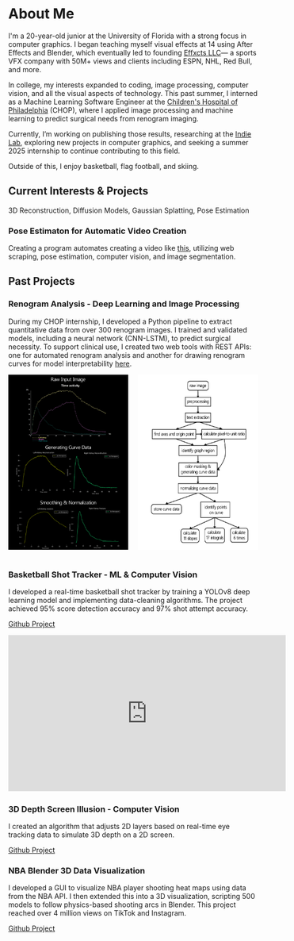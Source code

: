 # About Me

I'm a 20-year-old junior at the University of Florida with a strong focus in computer graphics. I began teaching myself visual effects at 14 using After Effects and Blender, which eventually led to founding <a href="https://www.effxcts.com" target="_blank">Effxcts LLC</a>— a sports VFX company with 50M+ views and clients including ESPN, NHL, Red Bull, and more.

In college, my interests expanded to coding, image processing, computer vision, and all the visual aspects of technology. This past summer, I interned as a Machine Learning Software Engineer at the <a href="https://www.chop.edu/" target="_blank">Children's Hospital of Philadelphia</a> (CHOP), where I applied image processing and machine learning to predict surgical needs from renogram imaging.

Currently, I’m working on publishing those results, researching at the <a href="https://www.cise.ufl.edu/~eragan/indie.html" target="_blank">Indie Lab</a>, exploring new projects in computer graphics, and seeking a summer 2025 internship to continue contributing to this field.

Outside of this, I enjoy basketball, flag football, and skiing.

## Current Interests & Projects
3D Reconstruction, Diffusion Models, Gaussian Splatting, Pose Estimation

### Pose Estimaton for Automatic Video Creation
Creating a program automates creating a video like <a href="https://x.com/ari_fararooy/status/1604536193227427841" target="_blank">this</a>, utilizing web scraping, pose estimation, computer vision, and image segmentation.


## Past Projects
### Renogram Analysis - Deep Learning and Image Processing
During my CHOP internship, I developed a Python pipeline to extract quantitative data from over 300 renogram images. I trained and validated models, including a neural network (CNN-LSTM), to predict surgical necessity. To support clinical use, I created two web tools with REST APIs: one for automated renogram analysis and another for drawing renogram curves for model interpretability <a href="https://renogram-drawing.onrender.com/" target="_blank">here</a>.

<div style="display: flex; justify-content: space-between;">
  <img src="/assets/renogram_image_process.png" alt="Image Processing" style="width: 48%;"/>
  <img src="/assets/renogram_flowchart.png" alt="Flowchart" style="width: 48%;"/>
</div>
<br>

### Basketball Shot Tracker - ML & Computer Vision
I developed a real-time basketball shot tracker by training a YOLOv8 deep learning model and implementing data-cleaning algorithms. The project achieved 95% score detection accuracy and 97% shot attempt accuracy.

<a href="https://github.com/avishah3/AI-Basketball-Shot-Detection-Tracker" target="_blank">Github Project</a>
<iframe width="560" height="315" src="https://youtube.com/shorts/iUR1MQneGvU?feature=share" frameborder="0" allowfullscreen></iframe>


### 3D Depth Screen Illusion - Computer Vision
I created an algorithm that adjusts 2D layers based on real-time eye tracking data to simulate 3D depth on a 2D screen.

<a href="https://github.com/avishah3/3D-Screen-Illusion-Using-Webcam" target="_blank">Github Project</a>


### NBA Blender 3D Data Visualization
I developed a GUI to visualize NBA player shooting heat maps using data from the NBA API. I then extended this into a 3D visualization, scripting 500 models to follow physics-based shooting arcs in Blender. This project reached over 4 million views on TikTok and Instagram.

<a href="https://github.com/avishah3/DSA-final-project" target="_blank">Github Project</a>
